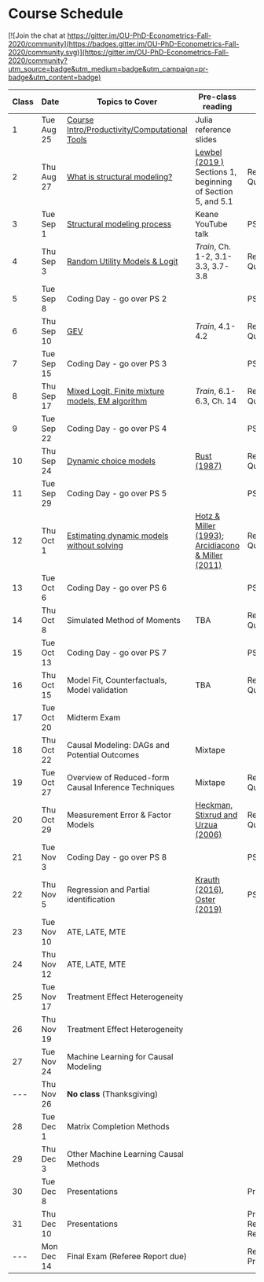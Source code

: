 # Course Schedule

[![Join the chat at https://gitter.im/OU-PhD-Econometrics-Fall-2020/community](https://badges.gitter.im/OU-PhD-Econometrics-Fall-2020/community.svg)](https://gitter.im/OU-PhD-Econometrics-Fall-2020/community?utm_source=badge&utm_medium=badge&utm_campaign=pr-badge&utm_content=badge)

| **Class** | **Date** | **Topics to Cover**                | **Pre-class reading**      | **Due**                | **Completed**| 
|---|---|---|---|---|---|
| 1              | Tue Aug 25    | [Course Intro/Productivity/Computational Tools](https://raw.githack.com/OU-PhD-Econometrics/fall-2020/master/LectureNotes/01-Productivity/01slides.html) | Julia reference slides |         | |
| 2              | Thu Aug 27    | [What is structural modeling?](https://raw.githack.com/OU-PhD-Econometrics/fall-2020/master/LectureNotes/02-IntroStructuralModels/02slides.html) | [Lewbel (2019 )](https://doi.org/10.1257/jel.20181361) Sections 1, beginning of Section 5, and 5.1 | Reading Quiz | |
| 3              | Tue Sep  1    | [Structural modeling process](https://raw.githack.com/OU-PhD-Econometrics/fall-2020/master/LectureNotes/03-StructuralWorkflow/03slides.html) | Keane YouTube talk | PS 1 | |
| 4              | Thu Sep  3    | [Random Utility Models & Logit](https://raw.githack.com/OU-PhD-Econometrics/fall-2020/master/LectureNotes/04-StaticDiscreteChoice/04slides.html) |  _Train_,  Ch. 1-2, 3.1-3.3, 3.7-3.8 | Reading Quiz | |
| 5              | Tue Sep  8    | Coding Day - go over PS 2 |  | PS 2 | |
| 6              | Thu Sep 10    | [GEV](https://raw.githack.com/OU-PhD-Econometrics/fall-2020/master/LectureNotes/05-GEV/05slides.html) | _Train_, 4.1-4.2 | Reading Quiz | |
| 7              | Tue Sep 15    | Coding Day - go over PS 3 |  | PS 3 | |
| 8              | Thu Sep 17    | [Mixed Logit, Finite mixture models, EM algorithm](https://raw.githack.com/OU-PhD-Econometrics/fall-2020/master/LectureNotes/06-Mixture/06slides.html) | _Train_, 6.1-6.3, Ch. 14 | Reading Quiz | |
| 9              | Tue Sep 22    | Coding Day - go over PS 4 | | PS 4 | |
| 10             | Thu Sep 24    | [Dynamic choice models](https://raw.githack.com/OU-PhD-Econometrics/fall-2020/master/LectureNotes/07-DDC/07slides.html) | [Rust (1987)](http://www.jstor.org/stable/1911259) | Reading Quiz | |
| 11             | Tue Sep 29    | Coding Day - go over PS 5 | | PS 5 | |
| 12             | Thu Oct  1    | [Estimating dynamic models without solving](https://raw.githack.com/OU-PhD-Econometrics/fall-2020/master/LectureNotes/08-CCP/08slides.html) | [Hotz & Miller (1993)](https://doi.org/10.2307/2298122); [Arcidiacono & Miller (2011)](https://doi.org/10.3982/ECTA7743) | Reading Quiz |
| 13             | Tue Oct  6    | Coding Day - go over PS 6 | | PS 6  | |
| 14             | Thu Oct  8    | Simulated Method of Moments | TBA | Reading Quiz | |
| 15             | Tue Oct 13    | Coding Day - go over PS 7  |         | PS 7 | |
| 16             | Thu Oct 15    | Model Fit, Counterfactuals, Model validation | TBA | Reading Quiz | |
| 17             | Tue Oct 20    | Midterm Exam   |         |         | |
| 18             | Thu Oct 22    | Causal Modeling: DAGs and Potential Outcomes | Mixtape | |        |               
| 19             | Tue Oct 27    | Overview of Reduced-form Causal Inference Techniques | Mixtape | Reading Quiz |  |
| 20             | Thu Oct 29    | Measurement Error & Factor Models | [Heckman, Stixrud and Urzua (2006)](https://jenni.uchicago.edu/papers/Heckman-Stixrud-Urzua_JOLE_v24n3_2006.pdf) | Reading Quiz | |
| 21             | Tue Nov  3    | Coding Day - go over PS 8 |         | PS 8 | |
| 22             | Thu Nov  5    | Regression and Partial identification | [Krauth (2016)](https://www.degruyter.com/view/journals/jem/5/1/article-p117.xml), [Oster (2019)](https://www.tandfonline.com/doi/full/10.1080/07350015.2016.1227711) | PS 9 | |
| 23             | Tue Nov 10    | ATE, LATE, MTE              |         |         | |
| 24             | Thu Nov 12    | ATE, LATE, MTE              |         |  | |
| 25             | Tue Nov 17    | Treatment Effect Heterogeneity |         |         | |
| 26             | Thu Nov 19    | Treatment Effect Heterogeneity |         |  | |
| 27             | Tue Nov 24    | Machine Learning for Causal Modeling |         |         | |
| ---            | Thu Nov 26    | **No class** (Thanksgiving) |         |         | |
| 28             | Tue Dec  1    | Matrix Completion Methods |         |         | |
| 29             | Thu Dec  3    | Other Machine Learning Causal Methods |         |         | |
| 30             | Tue Dec  8    | Presentations               |         | Presentation | |
| 31             | Thu Dec 10    | Presentations               |         | Presentation, Referee Report | |
| ---            | Mon Dec 14    | Final Exam (Referee Report due) |  | Research Proposal | |
